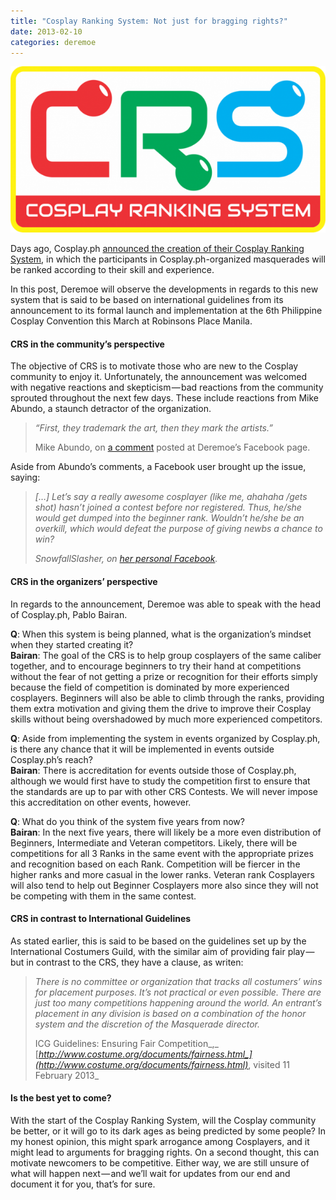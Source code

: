 ```yaml
---
title: "Cosplay Ranking System: Not just for bragging rights?"
date: 2013-02-10
categories: deremoe
---
```


![](images/2013/0_J_m2FdJlrpjpbpvq.png)

Days ago, Cosplay.ph [announced the creation of their Cosplay Ranking System](https://web.archive.org/web/20170202170044/http://cosplay.ph/2013/02/cosplay-ranking-system-crs/), in which the participants in Cosplay.ph-organized masquerades will be ranked according to their skill and experience.

In this post, Deremoe will observe the developments in regards to this new system that is said to be based on international guidelines from its announcement to its formal launch and implementation at the 6th Philippine Cosplay Convention this March at Robinsons Place Manila.

#### CRS in the community’s perspective

The objective of CRS is to motivate those who are new to the Cosplay community to enjoy it. Unfortunately, the announcement was welcomed with negative reactions and skepticism — bad reactions from the community sprouted throughout the next few days. These include reactions from Mike Abundo, a staunch detractor of the organization.

> _“First, they trademark the art, then they mark the artists.”_ 
> 
> Mike Abundo, on [a comment](http://www.facebook.com/story.php?story_fbid=573519422678003&id=118866964809920&refid=17&_ft_=fbid.573519422678003) posted at Deremoe’s Facebook page.

Aside from Abundo’s comments, a Facebook user brought up the issue, saying:

> _\[…\] Let’s say a really awesome cosplayer (like me, ahahaha /gets shot) hasn’t joined a contest before nor registered. Thus, he/she would get dumped into the beginner rank. Wouldn’t he/she be an overkill, which would defeat the purpose of giving newbs a chance to win?_
> 
> _SnowfallSlasher, on_ [_her personal Facebook_](https://m.facebook.com/story.php?story_fbid=290311907763328&id=1456174702&_rdr)_._

#### CRS in the organizers’ perspective

In regards to the announcement, Deremoe was able to speak with the head of Cosplay.ph, Pablo Bairan.

**Q**: When this system is being planned, what is the organization’s mindset when they started creating it?  
**Bairan**: The goal of the CRS is to help group cosplayers of the same caliber together, and to encourage beginners to try their hand at competitions without the fear of not getting a prize or recognition for their efforts simply because the field of competition is dominated by more experienced cosplayers. Beginners will also be able to climb through the ranks, providing them extra motivation and giving them the drive to improve their Cosplay skills without being overshadowed by much more experienced competitors.

**Q**: Aside from implementing the system in events organized by Cosplay.ph, is there any chance that it will be implemented in events outside Cosplay.ph’s reach?  
**Bairan**: There is accreditation for events outside those of Cosplay.ph, although we would first have to study the competition first to ensure that the standards are up to par with other CRS Contests. We will never impose this accreditation on other events, however.

**Q**: What do you think of the system five years from now?  
**Bairan**: In the next five years, there will likely be a more even distribution of Beginners, Intermediate and Veteran competitors. Likely, there will be competitions for all 3 Ranks in the same event with the appropriate prizes and recognition based on each Rank. Competition will be fiercer in the higher ranks and more casual in the lower ranks. Veteran rank Cosplayers will also tend to help out Beginner Cosplayers more also since they will not be competing with them in the same contest.

#### CRS in contrast to International Guidelines

As stated earlier, this is said to be based on the guidelines set up by the International Costumers Guild, with the similar aim of providing fair play — but in contrast to the CRS, they have a clause, as writen:

> _There is no committee or organization that tracks all costumers’ wins for placement purposes. It’s not practical or even possible. There are just too many competitions happening around the world. An entrant’s placement in any division is based on a combination of the honor system and the discretion of the Masquerade director._
> 
> ICG Guidelines: Ensuring Fair Competition_,_ [_http://www.costume.org/documents/fairness.html_](http://www.costume.org/documents/fairness.html)_, visited 11 February 2013_

#### Is the best yet to come?

With the start of the Cosplay Ranking System, will the Cosplay community be better, or it will go to its dark ages as being predicted by some people? In my honest opinion, this might spark arrogance among Cosplayers, and it might lead to arguments for bragging rights. On a second thought, this can motivate newcomers to be competitive. Either way, we are still unsure of what will happen next — and we’ll wait for updates from our end and document it for you, that’s for sure.
